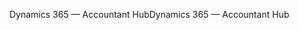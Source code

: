 <span data-ttu-id="88962-101">Dynamics 365 — Accountant Hub</span><span class="sxs-lookup"><span data-stu-id="88962-101">Dynamics 365 — Accountant Hub</span></span>

